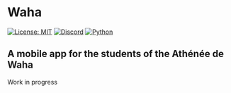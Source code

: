 # Waha
[![License: MIT](https://img.shields.io/badge/License-MIT-green.svg)](https://wylarel.com/mit/)
[![Discord](https://img.shields.io/badge/Chat-Discord-blue)](https://discord.gg/7qvmeh2)
[![Python](https://img.shields.io/badge/Made%20with-Python-orange)](https://www.python.org/)
## A mobile app for the students of the Athénée de Waha
Work in progress
